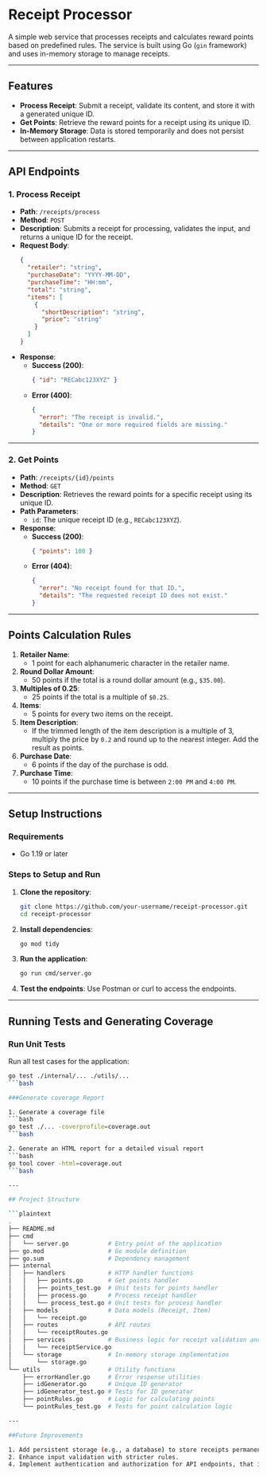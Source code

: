 # Receipt Processor

A simple web service that processes receipts and calculates reward points based on predefined rules. The service is built using Go (`gin` framework) and uses in-memory storage to manage receipts.

---

## Features
- **Process Receipt**: Submit a receipt, validate its content, and store it with a generated unique ID.
- **Get Points**: Retrieve the reward points for a receipt using its unique ID.
- **In-Memory Storage**: Data is stored temporarily and does not persist between application restarts.

---

## API Endpoints

### 1. Process Receipt
- **Path**: `/receipts/process`
- **Method**: `POST`
- **Description**: Submits a receipt for processing, validates the input, and returns a unique ID for the receipt.
- **Request Body**:
    ```json
    {
      "retailer": "string",
      "purchaseDate": "YYYY-MM-DD",
      "purchaseTime": "HH:mm",
      "total": "string",
      "items": [
        {
          "shortDescription": "string",
          "price": "string"
        }
      ]
    }
    ```
- **Response**:
  - **Success (200)**:
    ```json
    { "id": "RECabc123XYZ" }
    ```
  - **Error (400)**:
    ```json
    {
      "error": "The receipt is invalid.",
      "details": "One or more required fields are missing."
    }
    ```

---

### 2. Get Points
- **Path**: `/receipts/{id}/points`
- **Method**: `GET`
- **Description**: Retrieves the reward points for a specific receipt using its unique ID.
- **Path Parameters**:
  - `id`: The unique receipt ID (e.g., `RECabc123XYZ`).
- **Response**:
  - **Success (200)**:
    ```json
    { "points": 100 }
    ```
  - **Error (404)**:
    ```json
    {
      "error": "No receipt found for that ID.",
      "details": "The requested receipt ID does not exist."
    }
    ```

---

## Points Calculation Rules
1. **Retailer Name**:
   - 1 point for each alphanumeric character in the retailer name.
2. **Round Dollar Amount**:
   - 50 points if the total is a round dollar amount (e.g., `$35.00`).
3. **Multiples of 0.25**:
   - 25 points if the total is a multiple of `$0.25`.
4. **Items**:
   - 5 points for every two items on the receipt.
5. **Item Description**:
   - If the trimmed length of the item description is a multiple of 3, multiply the price by `0.2` and round up to the nearest integer. Add the result as points.
6. **Purchase Date**:
   - 6 points if the day of the purchase is odd.
7. **Purchase Time**:
   - 10 points if the purchase time is between `2:00 PM` and `4:00 PM`.

---

## Setup Instructions

### Requirements

- Go 1.19 or later

### Steps to Setup and Run

1. **Clone the repository**:
    ```bash
    git clone https://github.com/your-username/receipt-processor.git
    cd receipt-processor
    ```

2. **Install dependencies**:
    ```bash
    go mod tidy
    ```

3. **Run the application**:
    ```bash
    go run cmd/server.go
    ```

4. **Test the endpoints**:
    Use Postman or curl to access the endpoints.

---

## Running Tests and Generating Coverage

### Run Unit Tests

Run all test cases for the application:
```bash
go test ./internal/... ./utils/...
```bash

###Generate coverage Report

1. Generate a coverage file
```bash
go test ./... -coverprofile=coverage.out
```bash

2. Generate an HTML report for a detailed visual report
```bash
go tool cover -html=coverage.out
```bash

---

## Project Structure

```plaintext
.
├── README.md
├── cmd
│   └── server.go           # Entry point of the application
├── go.mod                  # Go module definition
├── go.sum                  # Dependency management
├── internal
│   ├── handlers            # HTTP handler functions
│   │   ├── points.go       # Get points handler
│   │   ├── points_test.go  # Unit tests for points handler
│   │   ├── process.go      # Process receipt handler
│   │   └── process_test.go # Unit tests for process handler
│   ├── models              # Data models (Receipt, Item)
│   │   └── receipt.go
│   ├── routes              # API routes
│   │   └── receiptRoutes.go
│   ├── services            # Business logic for receipt validation and points calculation
│   │   └── receiptService.go
│   └── storage             # In-memory storage implementation
│       └── storage.go
└── utils                   # Utility functions
    ├── errorHandler.go     # Error response utilities
    ├── idGenerator.go      # Unique ID generator
    ├── idGenerator_test.go # Tests for ID generator
    ├── pointRules.go       # Logic for calculating points
    └── pointRules_test.go  # Tests for point calculation logic

---

##Future Improvements

1. Add persistent storage (e.g., a database) to store receipts permanently.
2. Enhance input validation with stricter rules.
4. Implement authentication and authorization for API endpoints, that is the user who has uploaded a receipt should only be able to get the points for that receipt.





